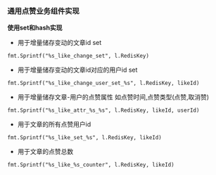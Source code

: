 ### 通用点赞业务组件实现

**使用set和hash实现**

- 用于增量储存变动的文章id set
```
fmt.Sprintf("%s_like_change_set", l.RedisKey) 
```
- 用于增量储存变动的文章id对应的用户id set
```
fmt.Sprintf("%s_like_change_user_set_%s", l.RedisKey, likeId) 
```

- 用于增量储存文章-用户的点赞属性 如点赞时间,点赞类型(点赞,取消赞)
```
fmt.Sprintf("%s_like_attr_%s_%s", l.RedisKey, likeId, userId) 
```

- 用于文章的所有点赞用户id
```
fmt.Sprintf("%s_like_set_%s", l.RedisKey, likeId) 
```

- 用于文章的点赞总数
```
fmt.Sprintf("%s_like_%s_counter", l.RedisKey, likeId) 
```

